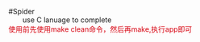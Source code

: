 #Spider<br>
&emsp;&emsp;use C lanuage to complete<br>
<font color=#D7000F>使用前先使用make clean命令，然后再make,执行app即可</font>
